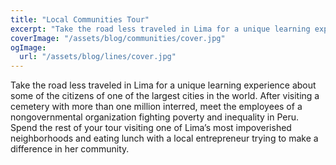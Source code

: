 ```yaml
---
title: "Local Communities Tour"
excerpt: "Take the road less traveled in Lima for a unique learning experience about some of the citizens of one of the largest cities in the world. Meet the employees of a nongovernmental organization fighting poverty and inequality in Peru. Spend the rest of your tour visiting one of Lima’s most impoverished neighborhoods and eating lunch with a local entrepreneur trying to make a difference in her community."
coverImage: "/assets/blog/communities/cover.jpg"
ogImage:
  url: "/assets/blog/lines/cover.jpg"
---
```


Take the road less traveled in Lima for a unique learning experience about some of the citizens of one of the largest cities in the world. After visiting a cemetery with more than one million interred, meet the employees of a nongovernmental organization fighting poverty and inequality in Peru. Spend the rest of your tour visiting one of Lima’s most impoverished neighborhoods and eating lunch with a local entrepreneur trying to make a difference in her community.
